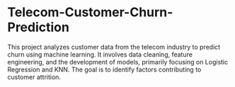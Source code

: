 # Telecom-Customer-Churn-Prediction
This project analyzes customer data from the telecom industry to predict churn using machine learning. It involves data cleaning, feature engineering, and the development of models, primarily focusing on Logistic Regression and KNN. The goal is to identify factors contributing to customer attrition.
